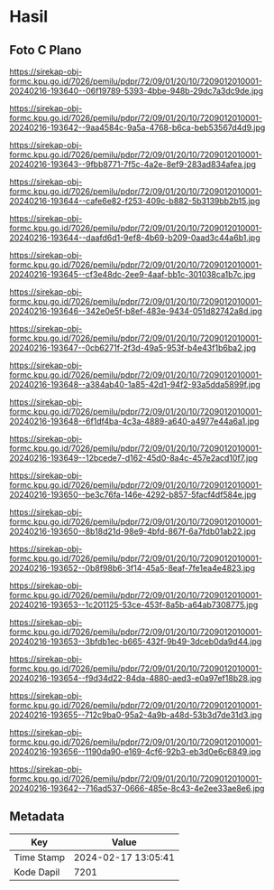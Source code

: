 # Hasil

## Foto C Plano

https://sirekap-obj-formc.kpu.go.id/7026/pemilu/pdpr/72/09/01/20/10/7209012010001-20240216-193640--06f19789-5393-4bbe-948b-29dc7a3dc9de.jpg

https://sirekap-obj-formc.kpu.go.id/7026/pemilu/pdpr/72/09/01/20/10/7209012010001-20240216-193642--9aa4584c-9a5a-4768-b6ca-beb53567d4d9.jpg

https://sirekap-obj-formc.kpu.go.id/7026/pemilu/pdpr/72/09/01/20/10/7209012010001-20240216-193643--9fbb8771-7f5c-4a2e-8ef9-283ad834afea.jpg

https://sirekap-obj-formc.kpu.go.id/7026/pemilu/pdpr/72/09/01/20/10/7209012010001-20240216-193644--cafe6e82-f253-409c-b882-5b3139bb2b15.jpg

https://sirekap-obj-formc.kpu.go.id/7026/pemilu/pdpr/72/09/01/20/10/7209012010001-20240216-193644--daafd6d1-9ef8-4b69-b209-0aad3c44a6b1.jpg

https://sirekap-obj-formc.kpu.go.id/7026/pemilu/pdpr/72/09/01/20/10/7209012010001-20240216-193645--cf3e48dc-2ee9-4aaf-bb1c-301038ca1b7c.jpg

https://sirekap-obj-formc.kpu.go.id/7026/pemilu/pdpr/72/09/01/20/10/7209012010001-20240216-193646--342e0e5f-b8ef-483e-9434-051d82742a8d.jpg

https://sirekap-obj-formc.kpu.go.id/7026/pemilu/pdpr/72/09/01/20/10/7209012010001-20240216-193647--0cb6271f-2f3d-49a5-953f-b4e43f1b6ba2.jpg

https://sirekap-obj-formc.kpu.go.id/7026/pemilu/pdpr/72/09/01/20/10/7209012010001-20240216-193648--a384ab40-1a85-42d1-94f2-93a5dda5899f.jpg

https://sirekap-obj-formc.kpu.go.id/7026/pemilu/pdpr/72/09/01/20/10/7209012010001-20240216-193648--6f1df4ba-4c3a-4889-a640-a4977e44a6a1.jpg

https://sirekap-obj-formc.kpu.go.id/7026/pemilu/pdpr/72/09/01/20/10/7209012010001-20240216-193649--12bcede7-d162-45d0-8a4c-457e2acd10f7.jpg

https://sirekap-obj-formc.kpu.go.id/7026/pemilu/pdpr/72/09/01/20/10/7209012010001-20240216-193650--be3c76fa-146e-4292-b857-5facf4df584e.jpg

https://sirekap-obj-formc.kpu.go.id/7026/pemilu/pdpr/72/09/01/20/10/7209012010001-20240216-193650--8b18d21d-98e9-4bfd-867f-6a7fdb01ab22.jpg

https://sirekap-obj-formc.kpu.go.id/7026/pemilu/pdpr/72/09/01/20/10/7209012010001-20240216-193652--0b8f98b6-3f14-45a5-8eaf-7fe1ea4e4823.jpg

https://sirekap-obj-formc.kpu.go.id/7026/pemilu/pdpr/72/09/01/20/10/7209012010001-20240216-193653--1c201125-53ce-453f-8a5b-a64ab7308775.jpg

https://sirekap-obj-formc.kpu.go.id/7026/pemilu/pdpr/72/09/01/20/10/7209012010001-20240216-193653--3bfdb1ec-b665-432f-9b49-3dceb0da9d44.jpg

https://sirekap-obj-formc.kpu.go.id/7026/pemilu/pdpr/72/09/01/20/10/7209012010001-20240216-193654--f9d34d22-84da-4880-aed3-e0a97ef18b28.jpg

https://sirekap-obj-formc.kpu.go.id/7026/pemilu/pdpr/72/09/01/20/10/7209012010001-20240216-193655--712c9ba0-95a2-4a9b-a48d-53b3d7de31d3.jpg

https://sirekap-obj-formc.kpu.go.id/7026/pemilu/pdpr/72/09/01/20/10/7209012010001-20240216-193656--1190da90-e169-4cf6-92b3-eb3d0e6c6849.jpg

https://sirekap-obj-formc.kpu.go.id/7026/pemilu/pdpr/72/09/01/20/10/7209012010001-20240216-193642--716ad537-0666-485e-8c43-4e2ee33ae8e6.jpg


## Metadata

| Key        | Value               |
| ---------- | ------------------- |
| Time Stamp | 2024-02-17 13:05:41 |
| Kode Dapil | 7201                |



